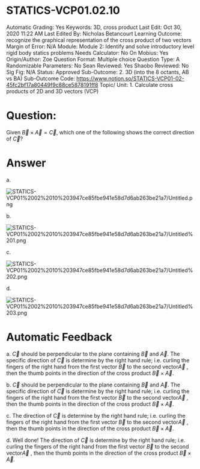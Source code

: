 # STATICS-VCP01.02.10

Automatic Grading: Yes
Keywords: 3D, cross product
Last Edit: Oct 30, 2020 11:22 AM
Last Edited By: Nicholas Betancourt
Learning Outcome: recognize the graphical representation of the cross product of two vectors
Margin of Error: N/A
Module: Module 2: Identify and solve introductory level rigid body statics problems
Needs Calculator: No
On Mobius: Yes
Origin/Author: Zoe
Question Format: Multiple choice
Question Type: A
Randomizable Parameters: No
Sean Reviewed: Yes
Shaobo Reviewed: No
Sig Fig: N/A
Status: Approved
Sub-Outcome: 2. 3D (into the 8 octants, AB vs BA)
Sub-Outcome Code: https://www.notion.so/STATICS-VCP01-02-45fc2bf17a80449f9c88ce5878191ff8
Topic/ Unit: 1. Calculate cross products of 2D and 3D vectors (VCP)

# Question:

 Given $\overrightarrow{B}\times\overrightarrow{A}=\overrightarrow{C}$, which one of the following shows the correct direction of $\overrightarrow{C}$?

# Answer

a.

![STATICS-VCP01%2002%2010%203947ce85fbe941e58d7d6ab263be21a7/Untitled.png](STATICS-VCP01%2002%2010%203947ce85fbe941e58d7d6ab263be21a7/Untitled.png)

b.

![STATICS-VCP01%2002%2010%203947ce85fbe941e58d7d6ab263be21a7/Untitled%201.png](STATICS-VCP01%2002%2010%203947ce85fbe941e58d7d6ab263be21a7/Untitled%201.png)

c.

![STATICS-VCP01%2002%2010%203947ce85fbe941e58d7d6ab263be21a7/Untitled%202.png](STATICS-VCP01%2002%2010%203947ce85fbe941e58d7d6ab263be21a7/Untitled%202.png)

d.

![STATICS-VCP01%2002%2010%203947ce85fbe941e58d7d6ab263be21a7/Untitled%203.png](STATICS-VCP01%2002%2010%203947ce85fbe941e58d7d6ab263be21a7/Untitled%203.png)

# Automatic Feedback

a. $\overrightarrow{C}$ should be perpendicular to the plane containing $\overrightarrow{B}$ and $\overrightarrow{A}$. The specific direction of $\overrightarrow{C}$ is determine by the right hand rule; i.e. curling the fingers of the right hand from the first vector $\overrightarrow{B}$ to the second vector$\overrightarrow{A}$ , then the thumb points in the direction of the cross product $\overrightarrow{B}\times\overrightarrow{A}$.

b. $\overrightarrow{C}$ should be perpendicular to the plane containing $\overrightarrow{B}$ and $\overrightarrow{A}$. The specific direction of $\overrightarrow{C}$ is determine by the right hand rule; i.e. curling the fingers of the right hand from the first vector $\overrightarrow{B}$ to the second vector$\overrightarrow{A}$ , then the thumb points in the direction of the cross product $\overrightarrow{B}\times\overrightarrow{A}$.

c. The direction of $\overrightarrow{C}$ is determine by the right hand rule; i.e. curling the fingers of the right hand from the first vector $\overrightarrow{B}$ to the second vector$\overrightarrow{A}$ , then the thumb points in the direction of the cross product $\overrightarrow{B}\times\overrightarrow{A}$.

d. Well done! The direction of $\overrightarrow{C}$ is determine by the right hand rule; i.e. curling the fingers of the right hand from the first vector $\overrightarrow{B}$ to the second vector$\overrightarrow{A}$ , then the thumb points in the direction of the cross product $\overrightarrow{B}\times\overrightarrow{A}$.